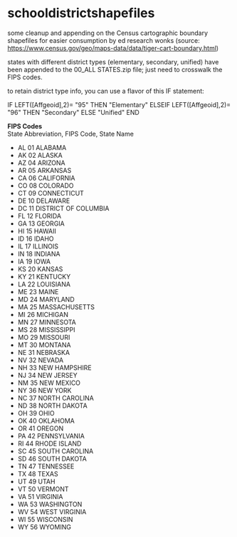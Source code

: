 # schooldistrictshapefiles

some cleanup and appending on the Census cartographic boundary shapefiles for easier consumption by ed research wonks
(source: https://www.census.gov/geo/maps-data/data/tiger-cart-boundary.html)

states with different district types (elementary, secondary, unified) have been appended to the 00_ALL STATES.zip file; just need to crosswalk the FIPS codes.

to retain district type info, you can use a flavor of this IF statement:
<p>
IF LEFT([Affgeoid],2)= "95" THEN "Elementary"
ELSEIF LEFT([Affgeoid],2)= "96" THEN "Secondary"
ELSE "Unified"
END
</p>
<b>FIPS Codes</b>
<br>
State Abbreviation, FIPS Code, State Name
<ul>
	<li>AL	01	ALABAMA</li>
	<li>AK	02	ALASKA</li>
	<li>AZ	04	ARIZONA</li>
	<li>AR	05	ARKANSAS</li>
	<li>CA	06	CALIFORNIA</li>
	<li>CO	08	COLORADO</li>
	<li>CT	09	CONNECTICUT</li>
	<li>DE	10	DELAWARE</li>
	<li>DC	11	DISTRICT OF COLUMBIA</li>
	<li>FL	12	FLORIDA</li>
	<li>GA	13	GEORGIA</li>
	<li>HI	15	HAWAII</li>
	<li>ID	16	IDAHO</li>
	<li>IL	17	ILLINOIS</li>
	<li>IN	18	INDIANA</li>
	<li>IA	19	IOWA</li>
	<li>KS	20	KANSAS</li>
	<li>KY	21	KENTUCKY</li>
	<li>LA	22	LOUISIANA</li>
	<li>ME	23	MAINE</li>
	<li>MD	24	MARYLAND</li>
	<li>MA	25	MASSACHUSETTS</li>
	<li>MI	26	MICHIGAN</li>
	<li>MN	27	MINNESOTA</li>
	<li>MS	28	MISSISSIPPI</li>
	<li>MO	29	MISSOURI</li>
	<li>MT	30	MONTANA</li>
	<li>NE	31	NEBRASKA</li>
	<li>NV	32	NEVADA</li>
	<li>NH	33	NEW HAMPSHIRE</li>
	<li>NJ	34	NEW JERSEY</li>
	<li>NM	35	NEW MEXICO</li>
	<li>NY	36	NEW YORK</li>
	<li>NC	37	NORTH CAROLINA</li>
	<li>ND	38	NORTH DAKOTA</li>
	<li>OH	39	OHIO</li>
	<li>OK	40	OKLAHOMA</li>
	<li>OR	41	OREGON</li>
	<li>PA	42	PENNSYLVANIA</li>
	<li>RI	44	RHODE ISLAND</li>
	<li>SC	45	SOUTH CAROLINA</li>
	<li>SD	46	SOUTH DAKOTA</li>
	<li>TN	47	TENNESSEE</li>
	<li>TX	48	TEXAS</li>
	<li>UT	49	UTAH</li>
	<li>VT	50	VERMONT</li>
	<li>VA	51	VIRGINIA</li>
	<li>WA	53	WASHINGTON</li>
	<li>WV	54	WEST VIRGINIA</li>
	<li>WI	55	WISCONSIN</li>
	<li>WY	56	WYOMING</li>
</ul>
